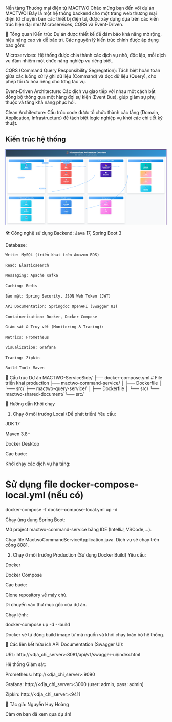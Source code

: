 Nền tảng Thương mại điện tử MACTWO
Chào mừng bạn đến với dự án MACTWO! Đây là một hệ thống backend cho một trang web thương mại điện tử chuyên bán các thiết bị điện tử, được xây dựng dựa trên các kiến trúc hiện đại như Microservices, CQRS và Event-Driven.

🚀 Tổng quan Kiến trúc
Dự án được thiết kế để đảm bảo khả năng mở rộng, hiệu năng cao và dễ bảo trì. Các nguyên lý kiến trúc chính được áp dụng bao gồm:

Microservices: Hệ thống được chia thành các dịch vụ nhỏ, độc lập, mỗi dịch vụ đảm nhiệm một chức năng nghiệp vụ riêng biệt.

CQRS (Command Query Responsibility Segregation): Tách biệt hoàn toàn giữa các luồng xử lý ghi dữ liệu (Command) và đọc dữ liệu (Query), cho phép tối ưu hóa riêng cho từng tác vụ.

Event-Driven Architecture: Các dịch vụ giao tiếp với nhau một cách bất đồng bộ thông qua một hàng đợi sự kiện (Event Bus), giúp giảm sự phụ thuộc và tăng khả năng phục hồi.

Clean Architecture: Cấu trúc code được tổ chức thành các tầng (Domain, Application, Infrastructure) để tách biệt logic nghiệp vụ khỏi các chi tiết kỹ thuật.

## Kiến trúc hệ thống
![Kiến trúc hệ thống](https://raw.githubusercontent.com/hoangnh0402/MACTWO-ServiceSide/main/assets/kientruchethong.png)


🛠️ Công nghệ sử dụng
Backend: Java 17, Spring Boot 3

Database:

    Write: MySQL (triển khai trên Amazon RDS)
    
    Read: Elasticsearch
    
    Messaging: Apache Kafka
    
    Caching: Redis
    
    Bảo mật: Spring Security, JSON Web Token (JWT)
    
    API Documentation: Springdoc OpenAPI (Swagger UI)
    
    Containerization: Docker, Docker Compose
    
    Giám sát & Truy vết (Monitoring & Tracing):
    
    Metrics: Prometheus
    
    Visualization: Grafana
    
    Tracing: Zipkin
    
    Build Tool: Maven

📂 Cấu trúc Dự án
        MACTWO-ServiceSide/
        ├── docker-compose.yml # File triển khai production
        ├── mactwo-command-service/ 
        │ ├── Dockerfile
        │ └── src/
        ├── mactwo-query-service/ 
        │ ├── Dockerfile
        │ └── src/
        └── mactwo-shared-document/ 
        └── src/

🏃 Hướng dẫn Khởi chạy

1. Chạy ở môi trường Local (Để phát triển)
   Yêu cầu:

JDK 17

Maven 3.8+

Docker Desktop

Các bước:

Khởi chạy các dịch vụ hạ tầng:

# Sử dụng file docker-compose-local.yml (nếu có)

docker-compose -f docker-compose-local.yml up -d

Chạy ứng dụng Spring Boot:

Mở project mactwo-command-service bằng IDE (IntelliJ, VSCode,...).

Chạy file MactwoCommandServiceApplication.java. Dịch vụ sẽ chạy trên cổng 8081.

2. Chạy ở môi trường Production (Sử dụng Docker Build)
   Yêu cầu:

Docker

Docker Compose

Các bước:

Clone repository về máy chủ.

Di chuyển vào thư mục gốc của dự án.

Chạy lệnh:

docker-compose up -d --build

Docker sẽ tự động build image từ mã nguồn và khởi chạy toàn bộ hệ thống.

🔗 Các liên kết hữu ích
API Documentation (Swagger UI):

URL: http://<địa_chỉ_server>:8081/api/v1/swagger-ui/index.html

Hệ thống Giám sát:

Prometheus: http://<địa_chỉ_server>:9090

Grafana: http://<địa_chỉ_server>:3000 (user: admin, pass: admin)

Zipkin: http://<địa_chỉ_server>:9411

👥 Tác giả: Nguyễn Huy Hoàng

Cảm ơn bạn đã xem qua dự án!
